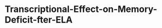 # Transcriptional-Effect-on-Memory-Deficit-fter-ELA

<!--Google Sites | https://sites.google.com/view/ela-mem-deficit/home-->
